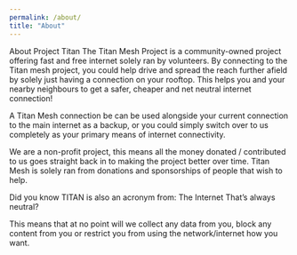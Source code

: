 ```yaml
---
permalink: /about/
title: "About"
---
```


About Project Titan 
The Titan Mesh Project is a community-owned project offering fast and free internet solely ran by volunteers. By connecting to the Titan mesh project, you could help drive and spread the reach further afield by solely just having a connection on your rooftop. This helps you and your nearby neighbours to get a safer, cheaper and net neutral internet connection! 

A Titan Mesh connection be can be used alongside your current connection to the main internet as a backup, or you could simply switch over to us completely as your primary means of internet connectivity. 

We are a non-profit project, this means all the money donated / contributed to us goes straight back in to making the project better over time. Titan Mesh is solely ran from donations and sponsorships of people that wish to help. 

Did you know TITAN is also an acronym from: The Internet That’s always neutral? 

This means that at no point will we collect any data from you, block any content from you or restrict you from using the network/internet how you want. 
